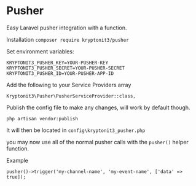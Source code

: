 # Pusher
Easy Laravel pusher integration with a function.

Installation
`composer require kryptonit3/pusher`

Set environment variables:

~~~
KRYPTONIT3_PUSHER_KEY=YOUR-PUSHER-KEY
KRYPTONIT3_PUSHER_SECRET=YOUR-PUSHER-SECRET
KRYPTONIT3_PUSHER_ID=YOUR-PUSHER-APP-ID
~~~

Add the following to your Service Providers array
~~~
Kryptonit3\Pusher\PusherServiceProvider::class,
~~~

Publish the config file to make any changes, will work by default though.
~~~
php artisan vendor:publish
~~~
It will then be located in `config\kryptonit3_pusher.php`

you may now use all of the normal pusher calls with the `pusher()` helper function.

Example
~~~
pusher()->trigger('my-channel-name', 'my-event-name', ['data' => true]);
~~~
